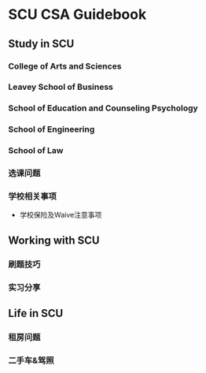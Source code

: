 # SCU CSA Guidebook

## Study in SCU

### College of Arts and Sciences

### Leavey School of Business

### School of Education and Counseling Psychology

### School of Engineering

### School of Law

### 选课问题

### 学校相关事项

* 学校保险及Waive注意事项

## Working with SCU

### 刷题技巧

### 实习分享

## Life in SCU

### 租房问题

### 二手车&驾照

